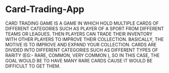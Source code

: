 # Card-Trading-App
CARD TRADING GAME IS A GAME IN WHICH HOLD MULTIPLE CARDS OF DIFFERENT CATEGORIES SUCH AS PLAYER OF A SPORT FROM DIFFERENT TEAMS OR LEAGUES. THEN PLAYERS CAN TRADE THEIR INVENTORY WITH OTHER PLAYERS TO IMPROVE THEIR COLLECTION. BASICALLY, THE MOTIVE IS TO IMPROVE AND EXPAND YOUR COLLECTION. CARDS ARE DIVIDED INTO DIFFERENT CATEGORIES SUCH AS DIFFERENT TYPES OF RARITY (EG:- RARE, COMMON, VERY COMMON ), SO IN THIS CASE, THE GOAL WOULD BE TO HAVE MANY RARE CARDS CAUSE IT WOULD BE DIFFICULT TO GET THEM.
